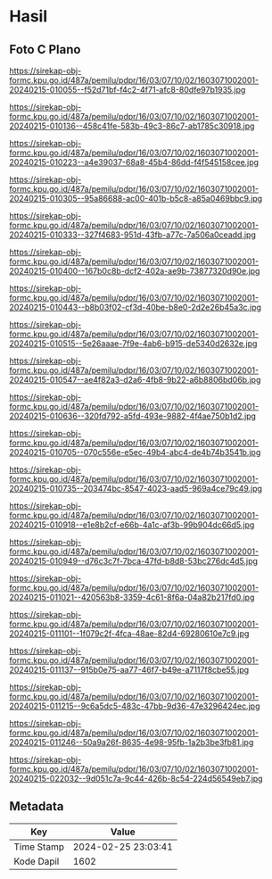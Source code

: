 # Hasil

## Foto C Plano

https://sirekap-obj-formc.kpu.go.id/487a/pemilu/pdpr/16/03/07/10/02/1603071002001-20240215-010055--f52d71bf-f4c2-4f71-afc8-80dfe97b1935.jpg

https://sirekap-obj-formc.kpu.go.id/487a/pemilu/pdpr/16/03/07/10/02/1603071002001-20240215-010136--458c41fe-583b-49c3-86c7-ab1785c30918.jpg

https://sirekap-obj-formc.kpu.go.id/487a/pemilu/pdpr/16/03/07/10/02/1603071002001-20240215-010223--a4e39037-68a8-45b4-86dd-f4f545158cee.jpg

https://sirekap-obj-formc.kpu.go.id/487a/pemilu/pdpr/16/03/07/10/02/1603071002001-20240215-010305--95a86688-ac00-401b-b5c8-a85a0469bbc9.jpg

https://sirekap-obj-formc.kpu.go.id/487a/pemilu/pdpr/16/03/07/10/02/1603071002001-20240215-010333--327f4683-951d-43fb-a77c-7a506a0ceadd.jpg

https://sirekap-obj-formc.kpu.go.id/487a/pemilu/pdpr/16/03/07/10/02/1603071002001-20240215-010400--167b0c8b-dcf2-402a-ae9b-73877320d90e.jpg

https://sirekap-obj-formc.kpu.go.id/487a/pemilu/pdpr/16/03/07/10/02/1603071002001-20240215-010443--b8b03f02-cf3d-40be-b8e0-2d2e26b45a3c.jpg

https://sirekap-obj-formc.kpu.go.id/487a/pemilu/pdpr/16/03/07/10/02/1603071002001-20240215-010515--5e26aaae-7f9e-4ab6-b915-de5340d2632e.jpg

https://sirekap-obj-formc.kpu.go.id/487a/pemilu/pdpr/16/03/07/10/02/1603071002001-20240215-010547--ae4f82a3-d2a6-4fb8-9b22-a6b8806bd06b.jpg

https://sirekap-obj-formc.kpu.go.id/487a/pemilu/pdpr/16/03/07/10/02/1603071002001-20240215-010636--320fd792-a5fd-493e-9882-4f4ae750b1d2.jpg

https://sirekap-obj-formc.kpu.go.id/487a/pemilu/pdpr/16/03/07/10/02/1603071002001-20240215-010705--070c556e-e5ec-49b4-abc4-de4b74b3541b.jpg

https://sirekap-obj-formc.kpu.go.id/487a/pemilu/pdpr/16/03/07/10/02/1603071002001-20240215-010735--203474bc-8547-4023-aad5-969a4ce79c49.jpg

https://sirekap-obj-formc.kpu.go.id/487a/pemilu/pdpr/16/03/07/10/02/1603071002001-20240215-010918--e1e8b2cf-e66b-4a1c-af3b-99b904dc66d5.jpg

https://sirekap-obj-formc.kpu.go.id/487a/pemilu/pdpr/16/03/07/10/02/1603071002001-20240215-010949--d76c3c7f-7bca-47fd-b8d8-53bc276dc4d5.jpg

https://sirekap-obj-formc.kpu.go.id/487a/pemilu/pdpr/16/03/07/10/02/1603071002001-20240215-011021--420563b8-3359-4c61-8f6a-04a82b217fd0.jpg

https://sirekap-obj-formc.kpu.go.id/487a/pemilu/pdpr/16/03/07/10/02/1603071002001-20240215-011101--1f079c2f-4fca-48ae-82d4-69280610e7c9.jpg

https://sirekap-obj-formc.kpu.go.id/487a/pemilu/pdpr/16/03/07/10/02/1603071002001-20240215-011137--915b0e75-aa77-46f7-b49e-a7117f8cbe55.jpg

https://sirekap-obj-formc.kpu.go.id/487a/pemilu/pdpr/16/03/07/10/02/1603071002001-20240215-011215--9c6a5dc5-483c-47bb-9d36-47e3296424ec.jpg

https://sirekap-obj-formc.kpu.go.id/487a/pemilu/pdpr/16/03/07/10/02/1603071002001-20240215-011246--50a9a26f-8635-4e98-95fb-1a2b3be3fb81.jpg

https://sirekap-obj-formc.kpu.go.id/487a/pemilu/pdpr/16/03/07/10/02/1603071002001-20240215-022032--9d051c7a-9c44-426b-8c54-224d56549eb7.jpg


## Metadata

| Key        | Value               |
| ---------- | ------------------- |
| Time Stamp | 2024-02-25 23:03:41 |
| Kode Dapil | 1602                |



